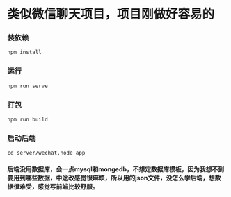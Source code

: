 # 类似微信聊天项目，项目刚做好容易的

### 装依赖
```
npm install
```

### 运行
```
npm run serve
```

### 打包
```
npm run build
```
### 启动后端
```
cd server/wechat,node app
```

#### 后端没用数据库，会一点mysql和mongedb，不想定数据库模板，因为我想不到要用到哪些数据，中途改感觉很麻烦，所以用的json文件，没怎么学后端，想数据很难受，感觉写前端比较舒服。


